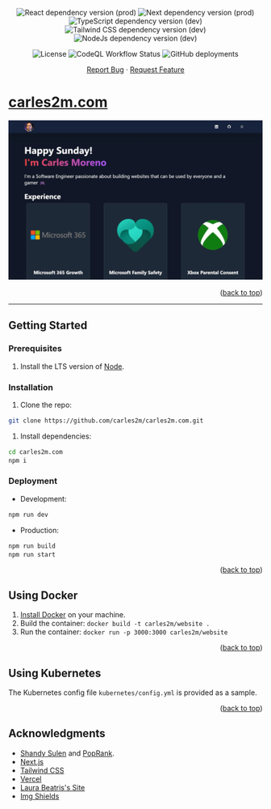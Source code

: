 <div id="top"></div>

<p align="center">
  <img alt="React dependency version (prod)" src="https://img.shields.io/github/package-json/dependency-version/carles2m/carles2m.com/react">
  <img alt="Next dependency version (prod)" src="https://img.shields.io/github/package-json/dependency-version/carles2m/carles2m.com/next">
  <img alt="TypeScript dependency version (dev)" src="https://img.shields.io/github/package-json/dependency-version/carles2m/carles2m.com/dev/typescript">
  <img alt="Tailwind CSS dependency version (dev)" src="https://img.shields.io/github/package-json/dependency-version/carles2m/carles2m.com/dev/tailwindcss">
  <img alt="NodeJs dependency version (dev)" src="https://img.shields.io/badge/node-LTS-blue">
</p>

<p align="center">
  <img alt="License" src="https://img.shields.io/github/license/carles2m/carles2m.com">
  <img alt="CodeQL Workflow Status" src="https://img.shields.io/github/actions/workflow/status/carles2m/carles2m.com/codeql-analysis.yml?branch=main&label=CodeQL">
  <img alt="GitHub deployments" src="https://img.shields.io/github/deployments/carles2m/carles2m.com/production?label=deployment">
</p>

<p align="center">
  <a href="https://github.com/carles2m/carles2m.com/issues/new?assignees=carles2m&labels=bug&template=bug_report.md">Report Bug</a>
  ·
  <a href="https://github.com/carles2m/carles2m.com/issues/new?assignees=carles2m&labels=enhancement&template=feature_request.md">Request Feature</a>
</p>

# [carles2m.com](https://carles2m.com)

<p align="center">
  <a href="https://carles2m.com">
    <img alt="carles2m.com" src="public/form_factor-wide.webp">
  </a>
</p>

<p align="end">(<a href="#top">back to top</a>)</p>

---

## Getting Started

### Prerequisites

1. Install the LTS version of [Node](https://nodejs.org/).

### Installation

1. Clone the repo:
```bash
git clone https://github.com/carles2m/carles2m.com.git
```
1. Install dependencies: 
```bash
cd carles2m.com
npm i
```

### Deployment

* Development:
```bash
npm run dev
```
* Production:
```bash
npm run build
npm run start
```

<p align="end">(<a href="#top">back to top</a>)</p>

## Using Docker

1. [Install Docker](https://docs.docker.com/get-docker/) on your machine.
1. Build the container: `docker build -t carles2m/website .`
1. Run the container: `docker run -p 3000:3000 carles2m/website`

<p align="end">(<a href="#top">back to top</a>)</p>

## Using Kubernetes

The Kubernetes config file `kubernetes/config.yml` is provided as a sample.

<p align="end">(<a href="#top">back to top</a>)</p>

## Acknowledgments

* [Shandy Sulen](https://www.linkedin.com/in/shandysulen) and [PopRank](https://poprank.io).
* [Next.js](https://nextjs.org)
* [Tailwind CSS](https://tailwindcss.com/)
* [Vercel](https://vercel.com/)
* [Laura Beatris's Site](https://github.com/LauraBeatris/laurabeatris.com)
* [Img Shields](https://shields.io)

